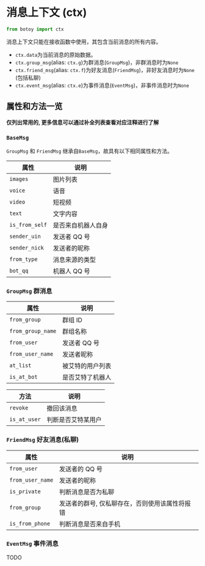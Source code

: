 # 消息上下文 (ctx)

```python
from botoy import ctx
```

消息上下文只能在接收函数中使用，其包含当前消息的所有内容。

- `ctx.data`为当前消息的原始数据。
- `ctx.group_msg`(alias: `ctx.g`)为群消息(`GroupMsg`)，非群消息时为`None`
- `ctx.friend_msg`(alias: `ctx.f`)为好友消息(`FriendMsg`)，非好友消息时为`None` (包括私聊)
- `ctx.event_msg`(alias: `ctx.e`)为事件消息(`EventMsg`)，非事件消息时为`None`

## 属性和方法一览

**仅列出常用的, 更多信息可以通过补全列表查看对应注释进行了解**

### `BaseMsg`

`GroupMsg` 和 `FriendMsg` 继承自`BaseMsg`，故具有以下相同属性和方法。

| 属性           | 说明               |
| -------------- | ------------------ |
| `images`       | 图片列表           |
| `voice`        | 语音               |
| `video`        | 短视频             |
| `text`         | 文字内容           |
| `is_from_self` | 是否来自机器人自身 |
| `sender_uin`   | 发送者 QQ 号       |
| `sender_nick`  | 发送者的昵称       |
| `from_type`    | 消息来源的类型     |
| `bot_qq`       | 机器人 QQ 号       |

### `GroupMsg` 群消息

| 属性              | 说明             |
| ----------------- | ---------------- |
| `from_group`      | 群组 ID          |
| `from_group_name` | 群组名称         |
| `from_user`       | 发送者 QQ 号     |
| `from_user_name`  | 发送者昵称       |
| `at_list`         | 被艾特的用户列表 |
| `is_at_bot`       | 是否艾特了机器人 |

| 方法         | 说明               |
| ------------ | ------------------ |
| `revoke`     | 撤回该消息         |
| `is_at_user` | 判断是否艾特某用户 |

### `FriendMsg` 好友消息(私聊)

| 属性             | 说明                                           |
| ---------------- | ---------------------------------------------- |
| `from_user`      | 发送者的 QQ 号                                 |
| `from_user_name` | 发送者的昵称                                   |
| `is_private`     | 判断消息是否为私聊                             |
| `from_group`     | 发送者的群号, 仅私聊存在，否则使用该属性将报错 |
| `is_from_phone`  | 判断消息是否来自手机                           |

### `EventMsg` 事件消息

TODO

